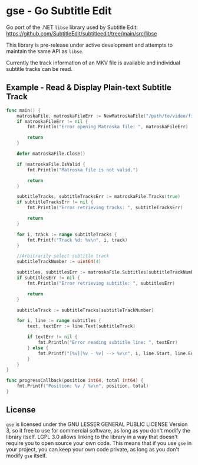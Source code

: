 # gse - Go Subtitle Edit

Go port of the .NET `libse` library used by Subtitle Edit: <https://github.com/SubtitleEdit/subtitleedit/tree/main/src/libse>

This library is pre-release under active development and attempts to maintain the same API as `libse`.

Currently the track information of an MKV file is available and individual subtitle tracks can be read.

## Example - Read & Display Plain-text Subtitle Track
```go
func main() {
	matroskaFile, matroskaFileErr := NewMatroskaFile("/path/to/video/file.mkv")
	if matroskaFileErr != nil {
		fmt.Println("Error opening Matroska file: ", matroskaFileErr)

		return
	}

	defer matroskaFile.Close()

	if !matroskaFile.IsValid {
		fmt.Println("Matroska file is not valid.")

		return
	}

	subtitleTracks, subtitleTracksErr := matroskaFile.Tracks(true)
	if subtitleTracksErr != nil {
		fmt.Println("Error retrieving tracks: ", subtitleTracksErr)

		return
	}

	for i, track := range subtitleTracks {
		fmt.Printf("Track %d: %v\n", i, track)
	}

	//Arbitrarily select subtitle track
	subtitleTrackNumber := uint64(4)

	subtitles, subtitlesErr := matroskaFile.Subtitles(subtitleTrackNumber, progressCallback)
	if subtitlesErr != nil {
		fmt.Println("Error retrieving subtitle: ", subtitlesErr)

		return
	}

	subtitleTrack := subtitleTracks[subtitleTrackNumber]

	for i, line := range subtitles {
		text, textErr := line.Text(subtitleTrack)

		if textErr != nil {
			fmt.Println("Error reading subtitle line: ", textErr)
		} else {
			fmt.Printf("[%v][%v - %v] --> %v\n", i, line.Start, line.End(), text)
		}
	}
}

func progressCallback(position int64, total int64) {
	fmt.Printf("Position: %v / %v\n", position, total)
}
```

## License
`gse` is licensed under the GNU LESSER GENERAL PUBLIC LICENSE Version 3, 
so it free to use for commercial software, as long as you don't modify the library itself. 
LGPL 3.0 allows linking to the library in a way that doesn't require you to open source your own code. 
This means that if you use `gse` in your project, you can keep your own code private, 
as long as you don't modify `gse` itself.
